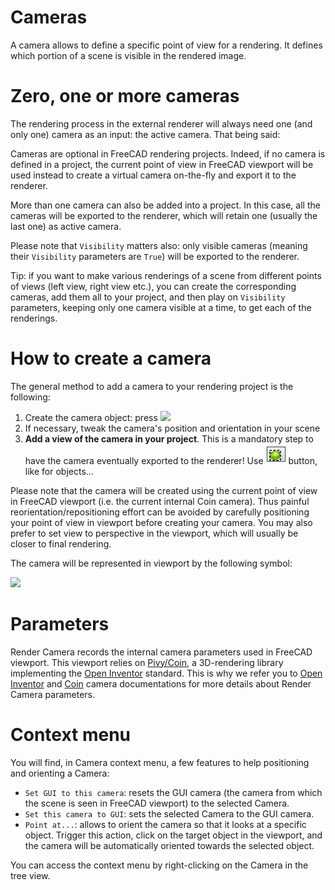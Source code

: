 # Cameras

A camera allows to define a specific point of view for a rendering. It defines
which portion of a scene is visible in the rendered image.

# Zero, one or more cameras

The rendering process in the external renderer will always need one (and
only one) camera as an input: the active camera. That being said:

Cameras are optional in FreeCAD rendering projects. Indeed, if no camera is
defined in a project, the current point of view in FreeCAD viewport will be
used instead to create a virtual camera on-the-fly and export it to the
renderer.

More than one camera can also be added into a project. In this case, all the
cameras will be exported to the renderer, which will retain one (usually the
last one) as active camera.

Please note that `Visibility` matters also: only visible cameras (meaning their
`Visibility` parameters are `True`) will be exported to the renderer.

Tip: if you want to make various renderings of a scene from different points of
views (left view, right view etc.), you can create the corresponding cameras,
add them all to your project, and then play on `Visibility` parameters, keeping
only one camera visible at a time, to get each of the renderings.


# How to create a camera

The general method to add a camera to your rendering project is the following:
1. Create the camera object: press <img
   src=../Render/resources/icons/Camera-photo.svg height=32>
3. If necessary, tweak the camera's position and orientation in your scene
4. **Add a view of the camera in your project**. This is a mandatory step to
   have the camera eventually exported to the renderer! Use <img
   src=../Render/resources/icons/RenderView.svg height=32> button, like for
   objects...

Please note that the camera will be created using the current point of view in
FreeCAD viewport (i.e. the current internal Coin camera). Thus painful
reorientation/repositioning effort can be avoided by carefully positioning your
point of view in viewport before creating your camera. You may also prefer to set view to
perspective in the viewport, which will usually be closer to final
rendering.

The camera will be represented in viewport by the following symbol:

<img src=./camera.jpg>


# Parameters

Render Camera records the internal camera parameters used in FreeCAD
viewport.  This viewport relies on
[Pivy/Coin](https://Wiki.FreeCAD.Org/Pivy), a 3D-rendering library
implementing the [Open
Inventor](https://web.archive.org/web/20041120092542/http://oss.sgi.com/projects/inventor/)
standard.  This is why we refer you to [Open
Inventor](https://developer.openinventor.com/UserGuides/10.12/Inventor_Mentor/Cameras_and_Lights/Cameras.html)
and [Coin](https://grey.colorado.edu/coin3d/classSoCamera.html#pub-attribs)
camera documentations for more details about Render Camera parameters.

# Context menu

You will find, in Camera context menu, a few features to help positioning and
orienting a Camera:
* `Set GUI to this camera`: resets the GUI camera (the camera from which the
  scene is seen in FreeCAD viewport) to the selected Camera.
* `Set this camera to GUI`: sets the selected Camera to the GUI camera.
* `Point at...`: allows to orient the camera so that it looks at a specific
  object. Trigger this action, click on the target object in the viewport, and
  the camera will be automatically oriented towards the selected object.

You can access the context menu by right-clicking on the Camera in the tree
view.
